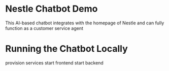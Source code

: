 # Nestle Chatbot Demo
This AI-based chatbot integrates with the homepage of Nestle and can fully function as a customer service agent

# Running the Chatbot Locally
provision services
start frontend
start backend
